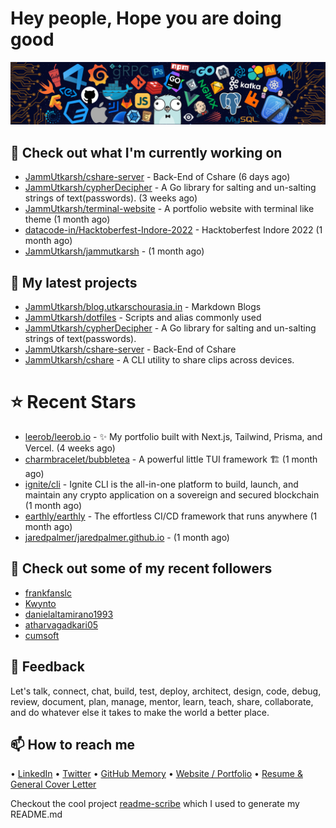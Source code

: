 # Hey people, Hope you are doing good

![Image](https://github.com/JammUtkarsh/jammutkarsh/blob/main/github-banner.png?raw=true)

## 👷 Check out what I'm currently working on

- [JammUtkarsh/cshare-server](https://github.com/JammUtkarsh/cshare-server) - Back-End of Cshare (6 days ago)
- [JammUtkarsh/cypherDecipher](https://github.com/JammUtkarsh/cypherDecipher) - A Go library for salting and un-salting strings of text(passwords). (3 weeks ago)
- [JammUtkarsh/terminal-website](https://github.com/JammUtkarsh/terminal-website) - A portfolio website with terminal like theme (1 month ago)
- [datacode-in/Hacktoberfest-Indore-2022](https://github.com/datacode-in/Hacktoberfest-Indore-2022) - Hacktoberfest Indore 2022 (1 month ago)
- [JammUtkarsh/jammutkarsh](https://github.com/JammUtkarsh/jammutkarsh) -  (1 month ago)

## 🌱 My latest projects

- [JammUtkarsh/blog.utkarschourasia.in](https://github.com/JammUtkarsh/blog.utkarschourasia.in) - Markdown Blogs
- [JammUtkarsh/dotfiles](https://github.com/JammUtkarsh/dotfiles) - Scripts and alias commonly used
- [JammUtkarsh/cypherDecipher](https://github.com/JammUtkarsh/cypherDecipher) - A Go library for salting and un-salting strings of text(passwords).
- [JammUtkarsh/cshare-server](https://github.com/JammUtkarsh/cshare-server) - Back-End of Cshare
- [JammUtkarsh/cshare](https://github.com/JammUtkarsh/cshare) - A CLI utility to share clips across devices.

# ⭐ Recent Stars

- [leerob/leerob.io](https://github.com/leerob/leerob.io) - ✨  My portfolio built with Next.js, Tailwind, Prisma, and Vercel. (4 weeks ago)
- [charmbracelet/bubbletea](https://github.com/charmbracelet/bubbletea) - A powerful little TUI framework 🏗 (1 month ago)
- [ignite/cli](https://github.com/ignite/cli) - Ignite CLI is the all-in-one platform to build, launch, and maintain any crypto application on a sovereign and secured blockchain (1 month ago)
- [earthly/earthly](https://github.com/earthly/earthly) - The effortless CI/CD framework that runs anywhere (1 month ago)
- [jaredpalmer/jaredpalmer.github.io](https://github.com/jaredpalmer/jaredpalmer.github.io) -  (1 month ago)

## 👯 Check out some of my recent followers

- [frankfanslc](https://github.com/frankfanslc)
- [Kwynto](https://github.com/Kwynto)
- [danielaltamirano1993](https://github.com/danielaltamirano1993)
- [atharvagadkari05](https://github.com/atharvagadkari05)
- [cumsoft](https://github.com/cumsoft)

## 💬 Feedback

Let's talk, connect, chat, build, test, deploy, architect, design, code, debug, review, document, plan, manage, mentor, learn, teach, share, collaborate, and do whatever else it takes to make the world a better place.

## 📫 How to reach me

  &bullet; [LinkedIn](https://www.linkedin.com/in/5utkarshc/)
  &bullet; [Twitter](https://twitter.com/JammUtkarsh)
  &bullet; [GitHub Memory](https://githubmemory.com/@JammUtkarsh)
  &bullet; [Website / Portfolio](https://utkarshchourasia.in/)
  &bullet; [Resume & General Cover Letter](https://drive.google.com/drive/folders/1ci7ngCK4trDgoGHongJxUamzC4hm0AqE?usp=sharing)

Checkout the cool project [readme-scribe](https://github.com/muesli/readme-scribe) which I used to generate my README.md
